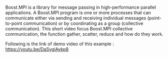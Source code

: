 Boost.MPI is a library for message passing in high-performance parallel applications. A Boost.MPI program is one or more processes 
that can communicate either via sending and receiving individual messages (point-to-point communication) or by coordinating as a group 
(collective communication). This short video focus Boost.MPI collective communication, the function gather, scatter, reduce  and how 
do they work.

Following is the link of demo video of this example : https://youtu.be/DaSygiAykp8
